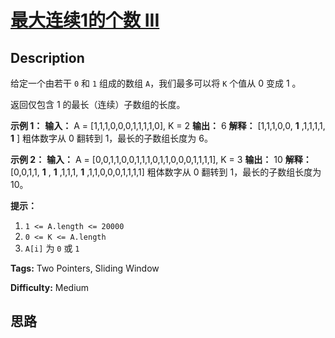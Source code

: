 # [最大连续1的个数 III][title]

## Description

给定一个由若干 `0` 和 `1` 组成的数组 `A`，我们最多可以将 `K` 个值从 0 变成 1 。

返回仅包含 1 的最长（连续）子数组的长度。



**示例 1：**
            **输入：** A = [1,1,1,0,0,0,1,1,1,1,0], K = 2    **输出：** 6    **解释：**    [1,1,1,0,0, **1** ,1,1,1,1, **1** ]    粗体数字从 0 翻转到 1，最长的子数组长度为 6。

**示例 2：**
            **输入：** A = [0,0,1,1,0,0,1,1,1,0,1,1,0,0,0,1,1,1,1], K = 3    **输出：** 10    **解释：**    [0,0,1,1, **1** , **1** ,1,1,1, **1** ,1,1,0,0,0,1,1,1,1]    粗体数字从 0 翻转到 1，最长的子数组长度为 10。



**提示：**

  1. `1 <= A.length <= 20000`
  2. `0 <= K <= A.length`
  3. `A[i]` 为 `0` 或 `1` 


**Tags:** Two Pointers, Sliding Window

**Difficulty:** Medium

## 思路

[title]: https://leetcode-cn.com/problems/max-consecutive-ones-iii
